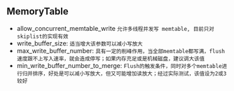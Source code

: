 ## MemoryTable
- allow_concurrent_memtable_write
  `允许多线程并发写 memtable, 目前只对skiplist的实现有效`
- write_buffer_size:
  `适当增大该参数可以减小写放大`
- max_write_buffer_number:
  `具有一定的削峰作用，当全部memtable都写满，flush速度跟不上写入速率，就会造成停写；如果内存充足或是机械磁盘，建议调大该值`
- min_write_buffer_number_to_merge:
   `Flush的触发条件，同时对多个memtable进行归并排序，好处是可以减小写放大，但又可能增加读放大；经过实际测试，该值设为2或3较好`
